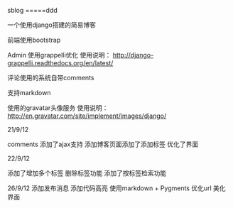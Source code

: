 sblog
=====ddd

一个使用django搭建的简易博客

前端使用bootstrap

Admin 使用grappelli优化
使用说明： http://django-grappelli.readthedocs.org/en/latest/

评论使用的系统自带comments

支持markdown

使用的gravatar头像服务
使用说明：http://en.gravatar.com/site/implement/images/django/

21/9/12

comments 添加了ajax支持
添加博客页面添加了添加标签
优化了界面

22/9/12

添加了增加多个标签 删除标签功能
添加了按标签检索功能


26/9/12
添加发布消息
添加代码高亮 使用markdown + Pygments
优化url
美化界面
